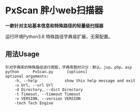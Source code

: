 # PxScan 胖小web扫描器

**一款针对主站基本信息和特殊路径的轻量级扫描器**



运行环境Python3.6 特殊路径字典易扩展，无需配置。



## 用法Usage
    针对字典库的特殊路径进行爬取，字典库暂时只分：默认，jsp，php，asp
    python      PxScan.py      [options]
    optional arguments:
        -h, --help            show this help message and exit
        -u Url, --url Url
        -d Directory, --dict Directory
        -t Timeout, --timeout Timeout
        -v VERSION, --version VERSION
        -tech Tech Engine
 				

